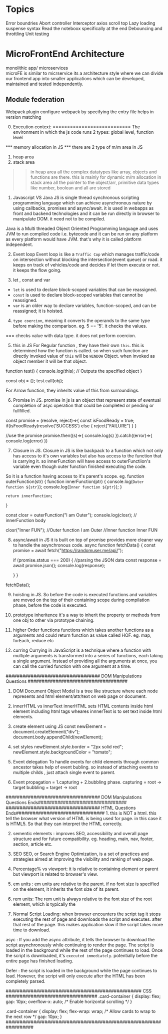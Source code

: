 Topics
=================
Error boundries
Abort controller 
Interceptor axios 
scroll top
Lazy loading suspense syntax 
Read the noteboox specifically at the end 
Debouncing and throttling 
Unit testing 




MicroFrontEnd Architecture
=================================
monolithic app/ microservices  
microFE is similar to micrservice 
its a architecture style where we can divide our frontend app into smaller applications which can be developed, maintained and tested independently. 

Module federation
------------------------
Webpack plugin
configure webpack by specifying the entry file
helps in version matching








0. Execution context: 
===========================
The environment in which the js code runs 
2 types: global level, function level 

*** memory allocation in JS ***
there are 2 type of m/m area in JS
1. heap area
2. stack area

>> in heap area all the complex datatypes like array, objects and functions are there. this is mainly for dynamic m/m allocation 
>> in stack area all the pointer to the object/arr, primitive data types like number, boolean and all are stored 





1. Javascript VS Java
JS is single thread synchronous scripting programming language which can achieve asynchronous nature by using callbacks, promises and async/await. it is used in webapps as front and backend technologies and it can be run directly in browser to manipulate DOM. it need not to be compiled.

Java is a Multi threaded Object Oriented Programming language and uses JVM to run compiled code i.e. bytecode and it can be run on any platform as every platform would have JVM. that's why it is called platform independent. 

2. Event loop
Event loop is like a `Traffic Cop` which manages traffic/code on intersection without blocking the intersection(event queue) or road. it keeps on track of vehicles/code and decides if let them execute or not. it keeps the flow going. 

3. let , const and var 
- `let` is used to declare block-scoped variables that can be reassigned.
- `const` is used to declare block-scoped variables that cannot be reassigned.
- `var` is an older way to declare variables, function-scoped, and can be reassigned; it is hoisted.

4. `type coercion`, meaning it converts the operands to the same type before making the comparison. 
eg. 5 == '5'. it checks the values.

=== checks value with data type. it does not perform coercion.

5. this in JS
For Regular function , 
they have their own `this`. this is determined how the function is called.
so when such function are directly invoked value of `this` will be `WINDOW` Object.
when invoked as object member it will be that object.

function test() {
  console.log(this);  // Outputs the specified object
}

const obj = {};
test.call(obj);


For Arrow function, they inherits value of this from surroundings.

6. Promise in JS.
promise in js is an object that represent state of eventual completion of asyc operation that could be completed or pending or fullfilled.

const promise = (resolve, reject)=>{
  const isFoodReady = true;
  if(isFoodReady)resolve('SUCCESS')
  else {
    reject("FAILURE")
  }
}

//use the promise
promise.then((s)=>{
    console.log(s)
}).catch((error)=>{
    console.log(error)
})

7. Closure in JS.
Closure in JS is like backpack to a function which not only has access to it's own variables but also has access to the function that is carrying it. so innerFunction will have access to outerFunctiion's variable even though outer function finished executing the code.

So it is a function having access to it's parent's scope.
eg.
function outerFunction(str) {
    function innerFunction(ptr) {
      console.log(`Outer function ${str}`);
      console.log(`Inner function ${ptr}`);
    }
  
    return innerFunction;
  }
  
  const closr = outerFunction("I am Outer");
  console.log(closr); // innerFunction body
  
  closr("Inner FUN");
  //Outer function I am Outer
  //Inner function Inner FUN

8. async/await in JS 
it is built on top of promise provides more cleaner way to handle the asynchronous code.
async function fetchData() {
    const promise = await fetch("https://randomuser.me/api/");
  
    if (promise.status === 200) {
      //parsing the JSON data
      const response = await promise.json();
      console.log(response);

    }
  }
  
  fetchData();

9. hoisting in JS.
So before the code is executed  functions and variables are moved on the top of their containing scope during compilation phase, before the code is executed.

10. prototype inheritence 
it's a way to inherit the property or methods from one obj to other via prototype chaining.


11. higher Order functions
functions which takes another functions as a arguments and could return function as value called HOF. eg. map, forEach, reduce etc


12. curring
Currying in JavaScript is a technique where a function with multiple arguments is transformed into a series of functions, each taking a single argument. Instead of providing all the arguments at once, you can call the curried function with one argument at a time.

################################## DOM Manipulations Questions ####################################
1. DOM 
Document Object Model is a tree like structure where each node represents and html element/attr/text on web page or document.

2. innerHTML vs innerText
innerHTML sets HTML contents inside html element including html tags wheares innnerText is to set text inside html elements.

3. create element using JS 
const newElement = document.createElement("div");
document.body.appendChild(newElement);

4. set styles
newElement.style.border = "2px solid red";
newElement.style.backgroundColor = "tomato";

5.  Event delegation
To handle events for child elements through common ancestor takes help of event bubling. so instead of attaching events to multiple childs , just attach single event to parent.

6. Event propagation = 1.capturing + 2.bubbling phase.
capturing = root -> target
bubbling = target -> root


################################## DOM Manipulations Questions Ends################################
################################## HTML Questions Ends################################
1.<!DOCTYPE html>
this is NOT a html. this tell the browser what version of HTML is being used for page. in this case it is HTML5. So that they can interpret the HTML correctly.

2. sementic elements : 
improves SEO, accessibility and overall page structure and for future compatibility. eg. heading, main, nav, footer, section, article etc.

3. SEO
SEO, or Search Engine Optimization, is a set of practices and strategies aimed at improving the visibility and ranking of web page.

4. Percentage%  vs viewport: 
it is relative to containing element or parent but viewport is related to browser's view.

5. em units :
em units are relative to the parent. if no font size is specified on the element, it inherits the font size of its parent.

6. rem units:
The rem unit is always relative to the font size of the root element, which is typically the <html>

7. Normal Script Loading:
when browser encounters the script tag it stops executing the rest of page and downloads the script and executes. after that rest of the page. this makes application slow if the script takes more time to download.

asyc : If you add the async attribute, it tells the browser to download the script asynchronously while continuing to render the page. The script is loaded in the background while the rest of the page continues to load. Once the script is downloaded, it's `executed immediately`. potentially before the entire page has finished loading.

Defer : the script is loaded in the background while the page continues to load. However, the script will only execute after the HTML has been completely parsed.

################################################# CSS #################################
.card-container {
  display: flex;
  gap: 10px;
  overflow-x: auto; /* Enable horizontal scrolling */
}

.card-container {
  display: flex;
  flex-wrap: wrap; /* Allow cards to wrap to the next row */
  gap: 10px;
}
##################################################################
